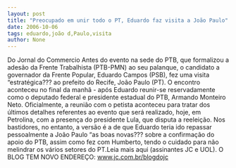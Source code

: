 ```yaml
---
layout: post
title: "Preocupado em unir todo o PT, Eduardo faz visita a João Paulo"
date: 2006-10-06
tags: eduardo,joão d,Paulo,visita
author: None
---
```

Do Jornal do Commercio
Antes do evento na sede do PTB, que formalizou a adesão da Frente Trabalhista (PTB-PMN) ao seu palanque, o candidato a governador da Frente Popular, Eduardo Campos (PSB), fez uma visita “estratégica??? ao prefeito do Recife, João Paulo (PT). 
O encontro aconteceu no final da manhã - após Eduardo reunir-se reservadamente como o deputado federal e presidente estadual do PTB, Armando Monteiro Neto.
Oficialmente, a reunião com o petista aconteceu para tratar dos últimos detalhes referentes ao evento que será realizado, hoje, em Petrolina, com a presença do presidente Lula, que disputa a reeleição. Nos bastidores, no entanto, a versão é a de que Eduardo teria ido repassar pessoalmente a João Paulo “as boas novas??? sobre a confirmação do apoio do PTB, assim como fez com Humberto, tendo o cuidado para não melindrar os vários setores do PT.Leia mais aqui (assinantes JC e UOL).
O BLOG TEM NOVO ENDEREÇO: www.jc.com.br/blogdojc  